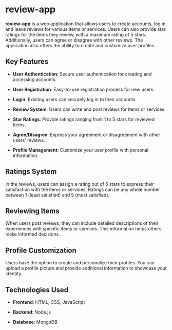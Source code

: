 # review-app

**review-app** is a web application that allows users to create accounts, log in, and leave reviews for various items or services. Users can also provide star ratings for the items they review, with a maximum rating of 5 stars. Additionally, users can agree or disagree with other reviews. The application also offers the ability to create and customize user profiles.

## Key Features

- **User Authentication**: Secure user authentication for creating and accessing accounts.

- **User Registration**: Easy-to-use registration process for new users.

- **Login**: Existing users can securely log in to their accounts.

- **Review System**: Users can write and post reviews for items or services.

- **Star Ratings**: Provide ratings ranging from 1 to 5 stars for reviewed items.

- **Agree/Disagree**: Express your agreement or disagreement with other users' reviews.

- **Profile Management**: Customize your user profile with personal information.

## Ratings System

In the reviews, users can assign a rating out of 5 stars to express their satisfaction with the items or services. Ratings can be any whole number between 1 (least satisfied) and 5 (most satisfied).

## Reviewing Items

When users post reviews, they can include detailed descriptions of their experiences with specific items or services. This information helps others make informed decisions.

## Profile Customization

Users have the option to create and personalize their profiles. You can upload a profile picture and provide additional information to showcase your identity.

## Technologies Used

- **Frontend**: HTML, CSS, JavaScript

- **Backend**: Node.js

- **Database**: MongoDB
